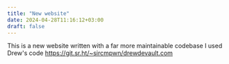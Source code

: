 ```yaml
---
title: "New website"
date: 2024-04-28T11:16:12+03:00
draft: false
---
```


This is a new website written with a far more maintainable codebase
I used Drew's code https://git.sr.ht/~sircmpwn/drewdevault.com
